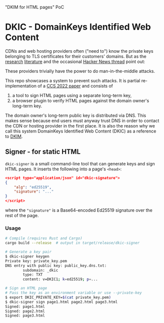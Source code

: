 "DKIM for HTML pages" PoC

# DKIC - DomainKeys Identified Web Content
CDNs and web hosting providers often ("need to") know the private keys belonging to TLS certificates for their customers' domains.
But as the [research](earlyStudy) [literature](tlsInterception) and the occasional [Hacker News thread](https://news.ycombinator.com/item?id=44755528) point out: 

These providers trivially have the power to do man-in-the-middle attacks.

This repo showcases a system to prevent such attacks.
It is partial re-implementation of a [CCS 2022 paper](invicloak) and consists of
1. a tool to sign HTML pages using a separate long-term key,
2. a browser plugin to verify HTML pages against the domain owner's long-term key.

The domain owner's long-term public key is distributed via DNS.
This makes sense because end users must anyway trust DNS in order to contact the CDN or hosting provider in the first place.
It is also the reason why we call this system DomainKeys Identified Web Content (DKIC) as a reference to [DKIM](dkim).


## Signer - for static HTML
`dkic-signer` is a small command-line tool that can generate keys and sign HTML pages.
It inserts the following into a page's `<head>`:
```json
<script type="application/json" id="dkic-signature">
{
    "alg": "ed25519",
    "signature": "..."
}
</script>
```
where the `"signature"` is a Base64-encoded Ed25519 signature over the rest of the page.

### Usage
```bash
# Compile (requires Rust and Cargo)
cargo build --release  # output in target/release/dkic-signer

# Generate a key pair
$ dkic-signer keygen
Private key: private_key.pem
DNS entry with public key: public_key.dns.txt:
        subdomain: _dkic
        type: TXT
        content: v=DKIC1; k=ed25519; p=...

# Sign an HTML page
# Pass the key as an environment variable or use --private-key
$ export DKIC_PRIVATE_KEY=$(cat private_key.pem)
$ dkic-signer sign page1.html page2.html page3.html
Signed: page1.html
Signed: page2.html
Signed: page3.html
```
